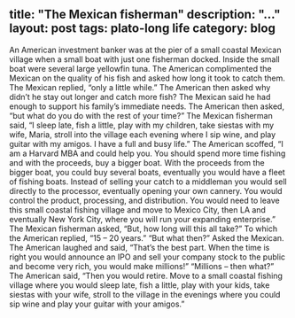 title: "The Mexican fisherman"
description: "..."
layout: post
tags: plato-long life
category: blog
---

An American investment banker was at the pier of a small coastal Mexican village when a small boat with just one fisherman docked. Inside the small boat were several large yellowfin tuna. The American complimented the Mexican on the quality of his fish and asked how long it took to catch them.
The Mexican replied, “only a little while.”
The American then asked why didn’t he stay out longer and catch more fish?
The Mexican said he had enough to support his family’s immediate needs.
The American then asked, “but what do you do with the rest of your time?”
The Mexican fisherman said, “I sleep late, fish a little, play with my children, take siestas with my wife, Maria, stroll into the village each evening where I sip wine, and play guitar with my amigos. I have a full and busy life.”
The American scoffed, “I am a Harvard MBA and could help you. You should spend more time fishing and with the proceeds, buy a bigger boat. With the proceeds from the bigger boat, you could buy several boats, eventually you would have a fleet of fishing boats. Instead of selling your catch to a middleman you would sell directly to the processor, eventually opening your own cannery. You would control the product, processing, and distribution. You would need to leave this small coastal fishing village and move to Mexico City, then LA and eventually New York City, where you will run your expanding enterprise.”
The Mexican fisherman asked, “But, how long will this all take?”
To which the American replied, “15 – 20 years.”
“But what then?” Asked the Mexican.
The American laughed and said, “That’s the best part. When the time is right you would announce an IPO and sell your company stock to the public and become very rich, you would make millions!”
“Millions – then what?”
The American said, “Then you would retire. Move to a small coastal fishing village where you would sleep late, fish a little, play with your kids, take siestas with your wife, stroll to the village in the evenings where you could sip wine and play your guitar with your amigos.”
